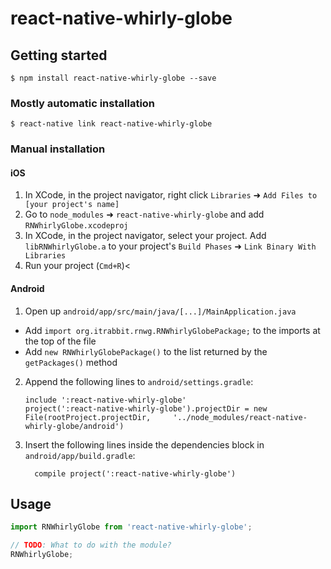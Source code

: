 
# react-native-whirly-globe

## Getting started

`$ npm install react-native-whirly-globe --save`

### Mostly automatic installation

`$ react-native link react-native-whirly-globe`

### Manual installation


#### iOS

1. In XCode, in the project navigator, right click `Libraries` ➜ `Add Files to [your project's name]`
2. Go to `node_modules` ➜ `react-native-whirly-globe` and add `RNWhirlyGlobe.xcodeproj`
3. In XCode, in the project navigator, select your project. Add `libRNWhirlyGlobe.a` to your project's `Build Phases` ➜ `Link Binary With Libraries`
4. Run your project (`Cmd+R`)<

#### Android

1. Open up `android/app/src/main/java/[...]/MainApplication.java`
  - Add `import org.itrabbit.rnwg.RNWhirlyGlobePackage;` to the imports at the top of the file
  - Add `new RNWhirlyGlobePackage()` to the list returned by the `getPackages()` method
2. Append the following lines to `android/settings.gradle`:
  	```
  	include ':react-native-whirly-globe'
  	project(':react-native-whirly-globe').projectDir = new File(rootProject.projectDir, 	'../node_modules/react-native-whirly-globe/android')
  	```
3. Insert the following lines inside the dependencies block in `android/app/build.gradle`:
  	```
      compile project(':react-native-whirly-globe')
  	```


## Usage
```javascript
import RNWhirlyGlobe from 'react-native-whirly-globe';

// TODO: What to do with the module?
RNWhirlyGlobe;
```
  